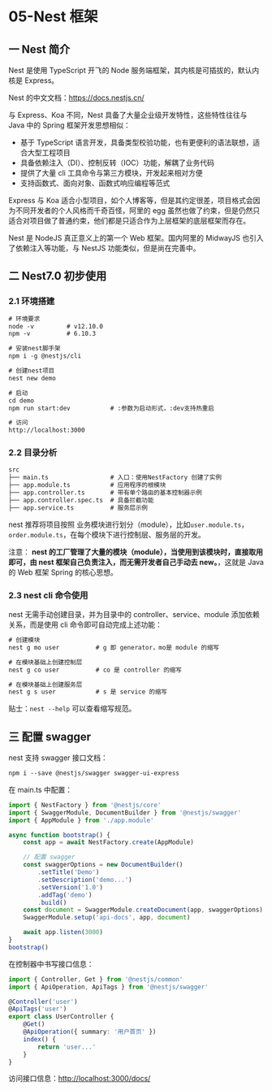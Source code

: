 # 05-Nest 框架

## 一 Nest 简介

Nest 是使用 TypeScript 开飞的 Node 服务端框架，其内核是可插拔的，默认内核是 Express。

Nest 的中文文档：<https://docs.nestjs.cn/>

与 Express、Koa 不同，Nest 具备了大量企业级开发特性，这些特性往往与 Java 中的 Spring 框架开发思想相似：

-   基于 TypeScript 语言开发，具备类型校验功能，也有更便利的语法联想，适合大型工程项目
-   具备依赖注入（DI）、控制反转（IOC）功能，解耦了业务代码
-   提供了大量 cli 工具命令与第三方模块，开发起来相对方便
-   支持函数式、面向对象、函数式响应编程等范式

Express 与 Koa 适合小型项目，如个人博客等，但是其约定很差，项目格式会因为不同开发者的个人风格而千奇百怪，阿里的 egg 虽然也做了约束，但是仍然只适合对项目做了普通约束，他们都是只适合作为上层框架的底层框架而存在。

Nest 是 NodeJS 真正意义上的第一个 Web 框架。国内阿里的 MidwayJS 也引入了依赖注入等功能，与 NestJS 功能类似，但是尚在完善中。

## 二 Nest7.0 初步使用

### 2.1 环境搭建

```txt
# 环境要求
node -v         # v12.10.0
npm -v          # 6.10.3

# 安装nest脚手架
npm i -g @nestjs/cli

# 创建nest项目
nest new demo

# 启动
cd demo
npm run start:dev           # :参数为启动形式，:dev支持热重启

# 访问
http://localhost:3000
```

### 2.2 目录分析

```txt
src
├── main.ts                 # 入口：使用NestFactory 创建了实例
├── app.module.ts           # 应用程序的根模块
├── app.controller.ts       # 带有单个路由的基本控制器示例
├── app.controller.spec.ts  # 具备拦截功能
├── app.service.ts          # 服务层示例
```

nest 推荐将项目按照 业务模块进行划分（module），比如`user.module.ts`，`order.module.ts`，在每个模块下进行控制层、服务层的开发。

注意：
**nest 的工厂管理了大量的模块（module），当使用到该模块时，直接取用即可，由 nest 框架自己负责注入，而无需开发者自己手动去 new。**，这就是 Java 的 Web 框架 Spring 的核心思想。

### 2.3 nest cli 命令使用

nest 无需手动创建目录，并为目录中的 controller、service、module 添加依赖关系，而是使用 cli 命令即可自动完成上述功能：

```txt
# 创建模块
nest g mo user          # g 即 generator，mo是 module 的缩写

# 在模块基础上创建控制层
nest g co user          # co 是 controller 的缩写

# 在模块基础上创建服务层
nest g s user           # s 是 service 的缩写
```

贴士：`nest --help` 可以查看缩写规范。

## 三 配置 swagger

nest 支持 swagger 接口文档：

```txt
npm i --save @nestjs/swagger swagger-ui-express
```

在 main.ts 中配置：

```ts
import { NestFactory } from '@nestjs/core'
import { SwaggerModule, DocumentBuilder } from '@nestjs/swagger'
import { AppModule } from './app.module'

async function bootstrap() {
    const app = await NestFactory.create(AppModule)

    // 配置 swagger
    const swaggerOptions = new DocumentBuilder()
        .setTitle('Demo')
        .setDescription('demo...')
        .setVersion('1.0')
        .addTag('demo')
        .build()
    const document = SwaggerModule.createDocument(app, swaggerOptions)
    SwaggerModule.setup('api-docs', app, document)

    await app.listen(3000)
}
bootstrap()
```

在控制器中书写接口信息：

```ts
import { Controller, Get } from '@nestjs/common'
import { ApiOperation, ApiTags } from '@nestjs/swagger'

@Controller('user')
@ApiTags('user')
export class UserController {
    @Get()
    @ApiOperation({ summary: '用户首页' })
    index() {
        return 'user...'
    }
}
```

访问接口信息：<http://localhost:3000/docs/>
